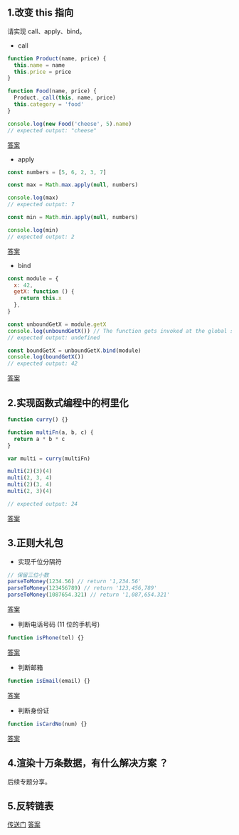 ## 1.改变 this 指向

请实现 call、apply、bind。

- call

```js
function Product(name, price) {
  this.name = name
  this.price = price
}

function Food(name, price) {
  Product._call(this, name, price)
  this.category = 'food'
}

console.log(new Food('cheese', 5).name)
// expected output: "cheese"
```

[答案](./code/call.js)

- apply

```js
const numbers = [5, 6, 2, 3, 7]

const max = Math.max.apply(null, numbers)

console.log(max)
// expected output: 7

const min = Math.min.apply(null, numbers)

console.log(min)
// expected output: 2
```

[答案](./code/apply.js)

- bind

```js
const module = {
  x: 42,
  getX: function () {
    return this.x
  },
}

const unboundGetX = module.getX
console.log(unboundGetX()) // The function gets invoked at the global scope
// expected output: undefined

const boundGetX = unboundGetX.bind(module)
console.log(boundGetX())
// expected output: 42
```

[答案](./code/bind.js)

## 2.实现函数式编程中的柯里化

```js
function curry() {}

function multiFn(a, b, c) {
  return a * b * c
}

var multi = curry(multiFn)

multi(2)(3)(4)
multi(2, 3, 4)
multi(2)(3, 4)
multi(2, 3)(4)

// expected output: 24
```

[答案](./code/curry.js)

## 3.正则大礼包

- 实现千位分隔符

```js
// 保留三位小数
parseToMoney(1234.56) // return '1,234.56'
parseToMoney(123456789) // return '123,456,789'
parseToMoney(1087654.321) // return '1,087,654.321'
```

[答案](./code/reg/parseToMoney.js)

- 判断电话号码 (11 位的手机号)

```js
function isPhone(tel) {}
```

[答案](./code/reg/isPhone.js)

- 判断邮箱

```js
function isEmail(email) {}
```

[答案](./code/reg/isEmal.js)

- 判断身份证

```js
function isCardNo(num) {}
```

[答案](./code/reg/isCardNo.js)

## 4.渲染十万条数据，有什么解决方案 ？

后续专题分享。

## 5.反转链表

[传送门](https://leetcode.cn/problems/reverse-linked-list/)
[答案](./code/reverseList.js)
